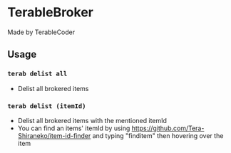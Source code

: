 # TerableBroker

Made by TerableCoder

## Usage
### `terab delist all` 
- Delist all brokered items
### `terab delist (itemId)`
- Delist all brokered items with the mentioned itemId
- You can find an items' itemId by using https://github.com/Tera-Shiraneko/item-id-finder and typing "finditem" then hovering over the item